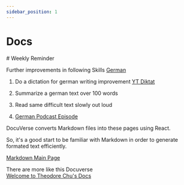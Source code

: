 ```yaml
---
sidebar_position: 1
---
```

# Docs
<div style={{ float: 'right', textAlign: 'right', maxWidth: '50%' }}>
  # Weekly Reminder

  Further improvements in following Skills
  [German](https://docuverse.netlify.app/docs/Languages/Deutsch)

  1. Do a dictation for german writing improvement [YT Diktat](https://www.youtube.com/watch?v=6fM4xJK3g3U)

  2. Summarize a german text over 100 words
  3. Read same difficult text slowly out loud
  4. [German Podcast Episode](https://open.spotify.com/episode/171aR0iNZEcVA0i8R7lk0b?go=1&sp_cid=0ef0c0c7ad5cf26e55d24da17f76804a&utm_source=embed_player_p&utm_medium=desktop&nd=1&dlsi=1acd37cf75c949e7)

</div>
<div>

DocuVerse converts Markdown files into these pages using React.

So, it's a good start to be familiar with Markdown in order to generate formated text efficiently.

[Markdown Main Page](https://markdown.de/)

There are more like this Docuverse <br/> 
[Welcome to Theodore Chu's Docs](https://theochu.com/)

</div>


 